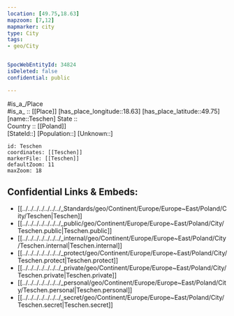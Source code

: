 ```yaml
---
location: [49.75,18.63] 
mapzoom: [7,12] 
mapmarker: city 
type: City
tags:
- geo/City


SpocWebEntityId: 34824
isDeleted: false
confidential: public

---
```

#is_a_/Place  
#is_a_ :: [[Place]] 
[has_place_longitude::18.63] 
[has_place_latitude::49.75] 
[name::Teschen] 
State ::  
Country :: [[Poland]]  
[StateId::] 
[Population::] 
[Unknown::] 


```leaflet
id: Teschen
coordinates: [[Teschen]] 
markerFile: [[Teschen]] 
defaultZoom: 11 
maxZoom: 18
```


## Confidential Links & Embeds: 
- [[../../../../../../../_Standards/geo/Continent/Europe/Europe~East/Poland/City/Teschen|Teschen]] 
- [[../../../../../../../_public/geo/Continent/Europe/Europe~East/Poland/City/Teschen.public|Teschen.public]] 
- [[../../../../../../../_internal/geo/Continent/Europe/Europe~East/Poland/City/Teschen.internal|Teschen.internal]] 
- [[../../../../../../../_protect/geo/Continent/Europe/Europe~East/Poland/City/Teschen.protect|Teschen.protect]] 
- [[../../../../../../../_private/geo/Continent/Europe/Europe~East/Poland/City/Teschen.private|Teschen.private]] 
- [[../../../../../../../_personal/geo/Continent/Europe/Europe~East/Poland/City/Teschen.personal|Teschen.personal]] 
- [[../../../../../../../_secret/geo/Continent/Europe/Europe~East/Poland/City/Teschen.secret|Teschen.secret]] 
